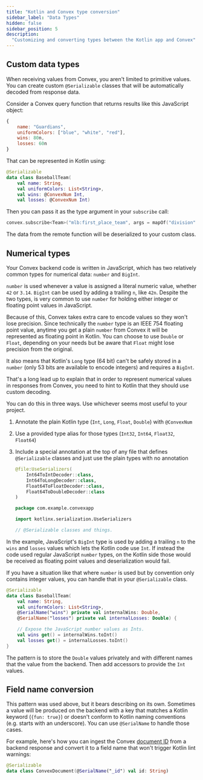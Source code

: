 ```yaml
---
title: "Kotlin and Convex type conversion"
sidebar_label: "Data Types"
hidden: false
sidebar_position: 5
description:
  "Customizing and converting types between the Kotlin app and Convex"
---
```


## Custom data types

When receiving values from Convex, you aren't limited to primitive values. You
can create custom `@Serializable` classes that will be automatically decoded
from response data.

Consider a Convex query function that returns results like this JavaScript
object:

```jsx
{
	name: "Guardians",
	uniformColors: ["blue", "white", "red"],
	wins: 80n,
	losses: 60n
}
```

That can be represented in Kotlin using:

```kotlin
@Serializable
data class BaseballTeam(
    val name: String,
    val uniformColors: List<String>,
    val wins: @ConvexNum Int,
    val losses: @ConvexNum Int)
```

Then you can pass it as the type argument in your `subscribe` call:

```kotlin
convex.subscribe<Team>("mlb:first_place_team", args = mapOf("division" to "AL Central"))
```

The data from the remote function will be deserialized to your custom class.

## Numerical types

Your Convex backend code is written in JavaScript, which has two relatively
common types for numerical data: `number` and `BigInt`.

`number` is used whenever a value is assigned a literal numeric value, whether
`42` or `3.14`. `BigInt` can be used by adding a trailing `n`, like `42n`.
Despite the two types, is very common to use `number` for holding either integer
or floating point values in JavaScript.

Because of this, Convex takes extra care to encode values so they won't lose
precision. Since technically the `number` type is an IEEE 754 floating point
value, anytime you get a plain `number` from Convex it will be represented as
floating point in Kotlin. You can choose to use `Double` or `Float`, depending
on your needs but be aware that `Float` might lose precision from the original.

It also means that Kotlin's `Long` type (64 bit) can't be safely stored in a
`number` (only 53 bits are available to encode integers) and requires a
`BigInt`.

That's a long lead up to explain that in order to represent numerical values in
responses from Convex, you need to hint to Kotlin that they should use custom
decoding.

You can do this in three ways. Use whichever seems most useful to your project.

1. Annotate the plain Kotlin type (`Int`, `Long`, `Float`, `Double`) with
   `@ConvexNum`
2. Use a provided type alias for those types (`Int32`, `Int64`, `Float32`,
   `Float64`)
3. Include a special annotation at the top of any file that defines
   `@Serializable` classes and just use the plain types with no annotation

   ```kotlin
   @file:UseSerializers(
       Int64ToIntDecoder::class,
       Int64ToLongDecoder::class,
       Float64ToFloatDecoder::class,
       Float64ToDoubleDecoder::class
   )

   package com.example.convexapp

   import kotlinx.serialization.UseSerializers

   // @Serializable classes and things.
   ```

In the example, JavaScript's `BigInt` type is used by adding a trailing `n` to
the `wins` and `losses` values which lets the Kotlin code use `Int`. If instead
the code used regular JavaScript `number` types, on the Kotlin side those would
be received as floating point values and deserialization would fail.

If you have a situation like that where `number` is used but by convention only
contains integer values, you can handle that in your `@Serializable` class.

```kotlin
@Serializable
data class BaseballTeam(
    val name: String,
    val uniformColors: List<String>,
    @SerialName("wins") private val internalWins: Double,
    @SerialName("losses") private val internalLosses: Double) {

    // Expose the JavaScript number values as Ints.
    val wins get() = internalWins.toInt()
    val losses get() = internalLosses.toInt()
}
```

The pattern is to store the `Double` values privately and with different names
that the value from the backend. Then add accessors to provide the `Int` values.

## Field name conversion

This pattern was used above, but it bears describing on its own. Sometimes a
value will be produced on the backend with a key that matches a Kotlin keyword
(`{fun: true}`) or doesn't conform to Kotlin naming conventions (e.g. starts
with an underscore). You can use `@SerialName` to handle those cases.

For example, here's how you can ingest the Convex
[document ID](https://docs.convex.dev/database/document-ids) from a backend
response and convert it to a field name that won't trigger Kotlin lint warnings:

```kotlin
@Serializable
data class ConvexDocument(@SerialName("_id") val id: String)
```
